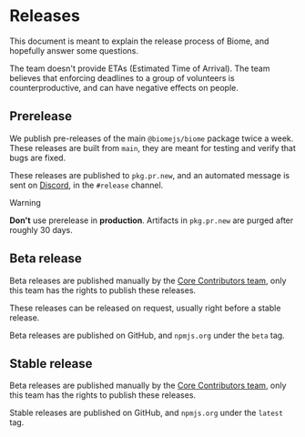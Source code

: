 # Releases

This document is meant to explain the release process of Biome, and hopefully answer some questions.

The team doesn't provide ETAs (Estimated Time of Arrival). The team believes that enforcing deadlines to a group of volunteers is counterproductive, and can have negative effects on people.

## Prerelease

We publish pre-releases of the main `@biomejs/biome` package twice a week. These releases are built from `main`, they are meant for testing and verify that bugs are fixed.

These releases are published to `pkg.pr.new`, and an automated message is sent on [Discord](https://biomejs.dev/chat), in the `#release` channel.

> [!WARNING]
> **Don't** use prerelease in **production**. Artifacts in `pkg.pr.new` are purged after roughly 30 days.

## Beta release

Beta releases are published manually by the [Core Contributors team](/GOVERNANCE.md#core-contributor), only this team has the rights to publish these releases.

These releases can be released on request, usually right before a stable release.

Beta releases are published on GitHub, and `npmjs.org` under the `beta` tag.

## Stable release

Beta releases are published manually by the [Core Contributors team](/GOVERNANCE.md#core-contributor), only this team has the rights to publish these releases.

Stable releases are published on GitHub, and `npmjs.org` under the `latest` tag.
